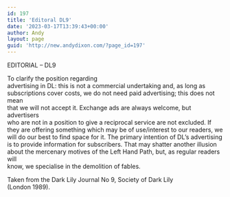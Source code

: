 ```yaml
---
id: 197
title: 'Editoral DL9'
date: '2023-03-17T13:39:43+00:00'
author: Andy
layout: page
guid: 'http://new.andydixon.com/?page_id=197'
---
```


EDITORIAL – DL9

To clarify the position regarding  
advertising in DL: this is not a commercial undertaking and, as long as  
subscriptions cover costs, we do not need paid advertising; this does not mean  
that we will not accept it. Exchange ads are always welcome, but advertisers  
who are not in a position to give a reciprocal service are not excluded. If  
they are offering something which may be of use/interest to our readers, we  
will do our best to find space for it. The primary intention of DL’s advertising  
is to provide information for subscribers. That may shatter another illusion  
about the mercenary motives of the Left Hand Path, but, as regular readers will  
know, we specialise in the demolition of fables.

Taken from the Dark Lily Journal No 9, Society of Dark Lily  
(London 1989).